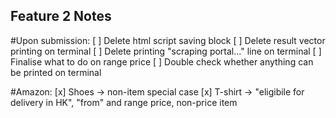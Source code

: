 ## Feature 2 Notes

#Upon submission:
[ ] Delete html script saving block
[ ] Delete result vector printing on terminal
[ ] Delete printing "scraping portal..." line on terminal 
[ ] Finalise what to do on range price
[ ] Double check whether anything can be printed on terminal

 
#Amazon:
[x] Shoes -> non-item special case
[x] T-shirt -> "eligibile for delivery in HK", "from" and range price, non-price item
